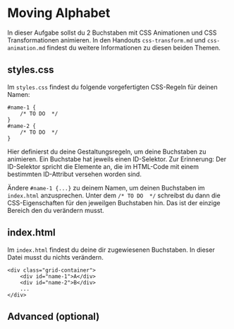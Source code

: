 # Moving Alphabet

In dieser Aufgabe sollst du 2 Buchstaben mit CSS Animationen und CSS Transformationen animieren. In den Handouts `css-transform.md` und `css-animation.md` findest du weitere Informationen zu diesen beiden Themen. 

## styles.css
Im `styles.css` findest du folgende vorgefertigten CSS-Regeln für deinen Namen: 

```
#name-1 {
    /* TO DO  */
}
#name-2 {
    /* TO DO  */
}
```
Hier definierst du deine Gestaltungsregeln, um deine Buchstaben zu animieren. Ein Buchstabe hat jeweils einen ID-Selektor. Zur Erinnerung: Der ID-Selektor spricht die Elemente an, die im HTML-Code mit einem bestimmten ID-Attribut versehen worden sind. 

Ändere `#name-1 {...}` zu deinem Namen, um deinen Buchstaben im `index.html` anzusprechen. Unter dem `/* TO DO  */` schreibst du dann die CSS-Eigenschaften für den jeweilgen Buchstaben hin. Das ist der einzige Bereich den du verändern musst.

## index.html
Im `index.html` findest du deine dir zugewiesenen Buchstaben. In dieser Datei musst du nichts verändern.

```
<div class="grid-container">
    <div id="name-1">A</div>
    <div id="name-2">B</div>
    ...
</div>
```

## Advanced (optional)
